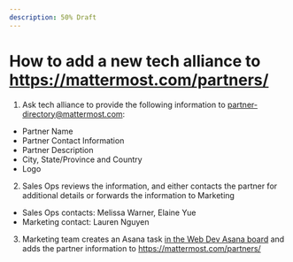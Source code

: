 ```yaml
---
description: 50% Draft
---
```


# How to add a new tech alliance to https://mattermost.com/partners/

1. Ask tech alliance to provide the following information to partner-directory@mattermost.com:

 - Partner Name
 - Partner Contact Information
 - Partner Description
 - City, State/Province and Country
 - Logo 

2. Sales Ops reviews the information, and either contacts the partner for additional details or forwards the information to Marketing

 - Sales Ops contacts: Melissa Warner, Elaine Yue
 - Marketing contact: Lauren Nguyen

3. Marketing team creates an Asana task [in the Web Dev Asana board](https://app.asana.com/0/1118355038043647/board) and adds the partner information to https://mattermost.com/partners/ 
